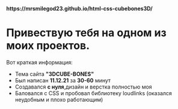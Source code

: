 <h4>https://mrsmilegod23.github.io/html-css-cubebones3D/</h4>
<h1>Привествую тебя на одном из моих проектов.</h1>

Вот краткая информация:

- Тема сайта <b>"3DCUBE-BONES"</b>
- Был написан <b>11.12.21</b> за <b>30-60</b> минут
- Создавался <b>с нуля</b>,дизайн и верстка полностью моя
- Баловался с CSS и пробовал библиотеку loudlinks (оказался неудобным и плохо работающим)

